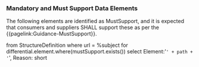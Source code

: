 ### Mandatory and Must Support Data Elements

The following elements are identified as MustSupport, and it is expected that consumers and suppliers SHALL support these as per the {{pagelink:Guidance-MustSupport}}.

<fql>
from StructureDefinition
where url = %subject
for differential.element.where(mustSupport.exists())
select 
    Element:'<code>' + path + '</code>',
    Reason: short 
</fql>
